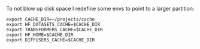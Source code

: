 To not blow up disk space I redefine some envs to point to a larger partition:

```
export CACHE_DIR=~/projects/cache
export HF_DATASETS_CACHE=$CACHE_DIR
export TRANSFORMERS_CACHE=$CACHE_DIR
export HF_HOME=$CACHE_DIR
export DIFFUSERS_CACHE=$CACHE_DIR
```
